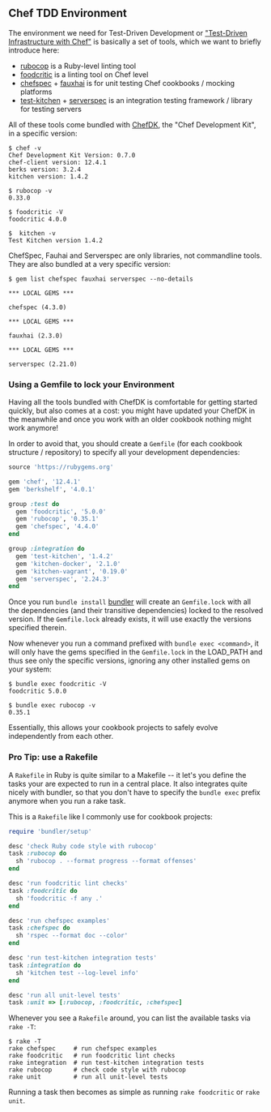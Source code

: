 
## Chef TDD Environment

The environment we need for Test-Driven Development or ["Test-Driven Infrastructure with Chef"](http://www.amazon.com/Test-Driven-Infrastructure-Chef-Behavior-Driven-Development/dp/1449372201)
is basically a set of tools, which we want to briefly introduce here:

 * [rubocop](https://github.com/bbatsov/rubocop) is a Ruby-level linting tool
 * [foodcritic](https://acrmp.github.io/foodcritic/) is a linting tool on Chef level
 * [chefspec](https://github.com/sethvargo/chefspec) + [fauxhai](https://github.com/customink/fauxhai) is for unit testing Chef cookbooks / mocking platforms
 * [test-kitchen](https://github.com/test-kitchen/test-kitchen) + [serverspec](http://serverspec.org) is an integration testing framework / library for testing servers

All of these tools come bundled with [ChefDK](https://downloads.chef.io/chef-dk/),
the "Chef Development Kit", in a specific version:
```
$ chef -v
Chef Development Kit Version: 0.7.0
chef-client version: 12.4.1
berks version: 3.2.4
kitchen version: 1.4.2

$ rubocop -v
0.33.0

$ foodcritic -V
foodcritic 4.0.0

$  kitchen -v
Test Kitchen version 1.4.2
```

ChefSpec, Fauhai and Serverspec are only libraries, not commandline tools. They
are also bundled at a very specific version:
```
$ gem list chefspec fauxhai serverspec --no-details

*** LOCAL GEMS ***

chefspec (4.3.0)

*** LOCAL GEMS ***

fauxhai (2.3.0)

*** LOCAL GEMS ***

serverspec (2.21.0)
```

### Using a Gemfile to lock your Environment

Having all the tools bundled with ChefDK is comfortable for getting started quickly,
but also comes at a cost: you might have updated your ChefDK in the meanwhile and
once you work with an older cookbook nothing might work anymore!

In order to avoid that, you should create a `Gemfile` (for each cookbook structure / repository)
to specify all your development dependencies:
```ruby
source 'https://rubygems.org'

gem 'chef', '12.4.1'
gem 'berkshelf', '4.0.1'

group :test do
  gem 'foodcritic', '5.0.0'
  gem 'rubocop', '0.35.1'
  gem 'chefspec', '4.4.0'
end

group :integration do
  gem 'test-kitchen', '1.4.2'
  gem 'kitchen-docker', '2.1.0'
  gem 'kitchen-vagrant', '0.19.0'
  gem 'serverspec', '2.24.3'
end
```

Once you run `bundle install` [bundler](bundler.io) will create an `Gemfile.lock`
with all the dependencies (and their transitive dependencies) locked to the resolved
version. If the `Gemfile.lock` already exists, it will use exactly the versions specified therein.

Now whenever you run a command prefixed with `bundle exec <command>`, it will only
have the gems specified in the `Gemfile.lock` in the LOAD_PATH and thus see only the
specific versions, ignoring any other installed gems on your system:
```
$ bundle exec foodcritic -V
foodcritic 5.0.0

$ bundle exec rubocop -v
0.35.1
```

Essentially, this allows your cookbook projects to safely evolve independently from each other.

### Pro Tip: use a Rakefile

A `Rakefile` in Ruby is quite similar to a Makefile -- it let's you define the tasks
your are expected to run in a central place. It also integrates quite nicely with
bundler, so that you don't have to specify the `bundle exec` prefix anymore when you
run a rake task.

This is a `Rakefile` like I commonly use for cookbook projects:
```ruby
require 'bundler/setup'

desc 'check Ruby code style with rubocop'
task :rubocop do
  sh 'rubocop . --format progress --format offenses'
end

desc 'run foodcritic lint checks'
task :foodcritic do
  sh 'foodcritic -f any .'
end

desc 'run chefspec examples'
task :chefspec do
  sh 'rspec --format doc --color'
end

desc 'run test-kitchen integration tests'
task :integration do
  sh 'kitchen test --log-level info'
end

desc 'run all unit-level tests'
task :unit => [:rubocop, :foodcritic, :chefspec]
```

Whenever you see a `Rakefile` around, you can list the available tasks via `rake -T`:
```
$ rake -T
rake chefspec     # run chefspec examples
rake foodcritic   # run foodcritic lint checks
rake integration  # run test-kitchen integration tests
rake rubocop      # check code style with rubocop
rake unit         # run all unit-level tests
```

Running a task then becomes as simple as running `rake foodcritic` or `rake unit`.
